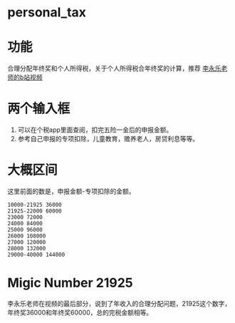 # personal_tax

# 功能
合理分配年终奖和个人所得税，关于个人所得税合年终奖的计算，推荐 [李永乐老师的b站视频](https://www.bilibili.com/video/BV1jt411x7bN?from=search&seid=5887826484003398949&spm_id_from=333.337.0.0)

# 两个输入框
1. 可以在个税app里面查阅，扣完五险一金后的申报金额。
2. 参考自己申报的专项扣除，儿童教育，赡养老人，房贷利息等等。

# 大概区间
这里前面的数是，申报金额-专项扣除的金额。
```
10000-21925 36000
21925-22000 60000
23000 72000
24000 84000
25000 96000
26000 108000
27000 120000
28000 132000
29000-40000 144000
```

# Migic Number 21925
李永乐老师在视频的最后部分，说到了年收入的合理分配问题，21925这个数字，年终奖36000和年终奖60000，总的完税金额相等。


